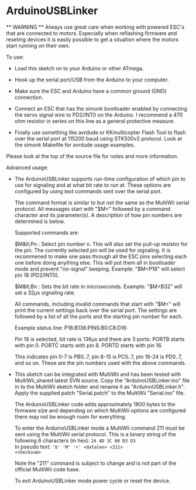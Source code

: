 ArduinoUSBLinker
================

 ** WARNING **
   Always use great care when working with powered ESC's that are connected
   to motors. Especially when reflashing firmware and reseting devices it is
   easily possible to get a situation where the motors start running on their
   own.

To use:

 * Load this sketch on to your Arduino or other ATmega.

 * Hook up the serial port/USB from the Arduino to your computer.

 * Make sure the ESC and Arduino have a common ground (GND) connection.

 * Connect an ESC that has the simonk bootloader enabled by connecting the
   servo signal wire to PD2/INT0 on the Arduino. I recommend a 470 ohm resistor
   in series on this line as a general protective measure.

 * Finally use something like avrdude or KKmulticopter Flash Tool to flash over
   the serial port at 115200 baud using STK500v2 protocol. Look at the simonk
   Makefile for avrdude usage examples.


Please look at the top of the source file for notes and more information.

Advanced usage:

 * The ArduinoUSBLinker supports run-time configuration of which pin to use for
   signaling and at what bit rate to run at. These options are configured by
   using text commands sent over the serial port.

   The command format is similar to but not the same as the MultiWii serial
   protocol. All messages start with "$M&lt;" followed by a command character
   and its parameter(s). A description of how pin numbers are determined is
   below.

   Supported commands are:

   $M&lt;Pn : Select pin number n. This will also set the pull-up resistor for
              the pin. The currently selected pin will be used for signaling.
              It is recommened to make one pass through all the ESC pins
              selecting each one before doing anything else. This will put them
              all in bootloader mode and prevent "no-signal" beeping.
              Example: "$M&lt;P18" will select pin 18 (PD2/INT0).

   $M&lt;Bn : Sets the bit rate in microseconds.
              Example: "$M&lt;B32" will set a 32µs signaling rate.

   All commands, including invalid commands that start with "$M&lt;" will
   print the current settings back over the serial port. The settings are
   followed by a list of all the ports and the starting pin number for each.

   Example status line:
   P18:B136:PINS:B0:C8:D16:

   Pin 18 is selected, bit rate is 136µs and there are 3 ports:
   PORTB starts with pin 0.
   PORTC starts with pin 8.
   PORTD starts with pin 16.

   This indicates pin 0-7 is PB0..7, pin 8-15 is PC0..7, pin 16-24 is PD0..7,
   and so on. These are the pin numbers used with the above commands.

 * This sketch can be integrated with MultiWii and has been tested with
   MultiWii\_shared latest SVN source. Copy the "ArduinoUSBLinker.ino" file in
   to the MultiWii sketch folder and rename it as "ArduinoUSBLinker.h". Apply
   the supplied patch "Serial.patch" to the MultiWii "Serial.ino" file.

   The ArduinoUSBLinker code adds approximately 1800 bytes to the firmware size
   and depending on which MultiWii options are configured there may not be
   enough room for everything.
   
   To enter the ArduinoUSBLinker mode a MultiWii command 211 must be sent using
   the MultiWii serial protocol. This is a binary string of the following
   6 characters (in hex): <code>24 4D 3C 00 D3 D3</code><br>
   In pseudo text:
   <code>'$' 'M' '&lt;' &lt;datalen&gt; &lt;211&gt; &lt;checksum&gt;</code>

   Note the "211" command is subject to change and is not part of the official
   MultiWii code base.

   To exit ArduinoUSBLinker mode power cycle or reset the device.
